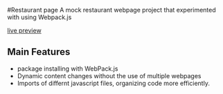 #Restaurant page
A mock restaurant webpage project that experimented with using Webpack.js

[live preview](https://j24chen.github.io/restaurant-page)

## Main Features
  - package installing with WebPack.js
  - Dynamic content changes without the use of multiple webpages
  - Imports of differnt javascript files, organizing code more efficiently.

 
